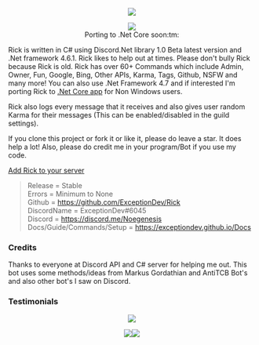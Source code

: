 <p align="center"><img src="https://exceptiondev.github.io/Docs/_media/rick.png"/></p>
<p align="center"><img src="https://travis-ci.org/ExceptionDev/DNA.svg?branch=master"/>
<br>Porting to .Net Core soon:tm:</br></p>

Rick is written in C# using Discord.Net library 1.0 Beta latest version and .Net framework 4.6.1. Rick likes to help out at times. Please don't bully Rick because Rick is old. Rick has over 60+ Commands which include Admin, Owner, Fun, Google, Bing, Other APIs, Karma, Tags, Github, NSFW and many more! You can also use .Net Framework 4.7 and if interested I'm porting Rick to [.Net Core app](https://github.com/ExceptionDev/DNA) for Non Windows users.

Rick also logs every message that it receives and also gives user random Karma for their messages (This can be enabled/disabled in the guild settings).

If you clone this project or fork it or like it, please do leave a star. It does help a lot! Also, please do credit me in your program/Bot if you use my code.

[Add Rick to your server](https://discordapp.com/oauth2/authorize?client_id=261561347966238721&scope=bot&permissions=2146946175)

>Release = Stable
<br>Errors = Minimum to None</br>
Github = https://github.com/ExceptionDev/Rick
<br>DiscordName = ExceptionDev#6045</br>
Discord = https://discord.me/Noegenesis
<br>Docs/Guide/Commands/Setup = https://exceptiondev.github.io/Docs</br>

### Credits

Thanks to everyone at Discord API and C# server for helping me out.
This bot uses some methods/ideas from Markus Gordathian and AntiTCB Bot's and also other bot's I saw on Discord.


### Testimonials
<p align="center"><img src="http://vvcap.com/img/2Nrq8h0UJ8o.png"/></p>
<p align="center"><img src="http://vvcap.com/img/COf25iQhfFr.png"/><img src="http://vvcap.com/img/tVF34reZRX4.png"/></p>
